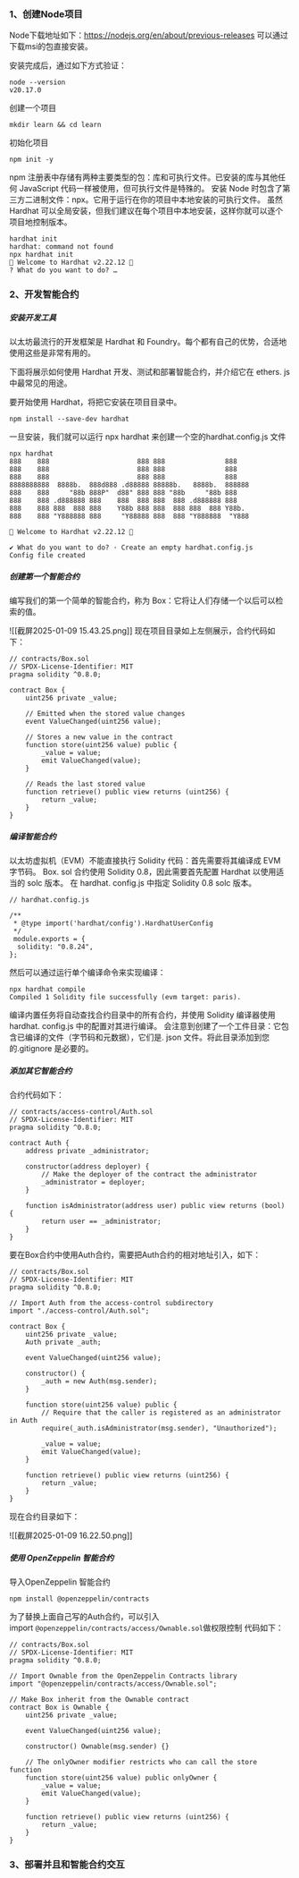 
### 1、创建Node项目
Node下载地址如下：https://nodejs.org/en/about/previous-releases
可以通过下载msi的包直接安装。

安装完成后，通过如下方式验证：
```
node --version
v20.17.0
```

创建一个项目
```
mkdir learn && cd learn
```

初始化项目
```
npm init -y
```

npm 注册表中存储有两种主要类型的包：库和可执行文件。已安装的库与其他任何 JavaScript 代码一样被使用，但可执行文件是特殊的。
安装 Node 时包含了第三方二进制文件：npx。它用于运行在你的项目中本地安装的可执行文件。
虽然 Hardhat 可以全局安装，但我们建议在每个项目中本地安装，这样你就可以逐个项目地控制版本。
```
hardhat init
hardhat: command not found
npx hardhat init
👷 Welcome to Hardhat v2.22.12 👷‍
? What do you want to do? …
```

### 2、开发智能合约
##### 安装开发工具

以太坊最流行的开发框架是 Hardhat 和 Foundry。每个都有自己的优势，合适地使用这些是非常有用的。

下面将展示如何使用 Hardhat 开发、测试和部署智能合约，并介绍它在 ethers. js 中最常见的用途。

要开始使用 Hardhat，将把它安装在项目目录中。

```
npm install --save-dev hardhat
```

一旦安装，我们就可以运行 npx  hardhat 来创建一个空的hardhat.config.js 文件
```
npx hardhat
888    888                      888 888               888
888    888                      888 888               888
888    888                      888 888               888
8888888888  8888b.  888d888 .d88888 88888b.   8888b.  888888
888    888     "88b 888P"  d88" 888 888 "88b     "88b 888
888    888 .d888888 888    888  888 888  888 .d888888 888
888    888 888  888 888    Y88b 888 888  888 888  888 Y88b.
888    888 "Y888888 888     "Y88888 888  888 "Y888888  "Y888

👷 Welcome to Hardhat v2.22.12 👷‍

✔ What do you want to do? · Create an empty hardhat.config.js
Config file created
```

##### 创建第一个智能合约

编写我们的第一个简单的智能合约，称为 Box：它将让人们存储一个以后可以检索的值。

![[截屏2025-01-09 15.43.25.png]]
现在项目目录如上左侧展示，合约代码如下：
```
// contracts/Box.sol
// SPDX-License-Identifier: MIT
pragma solidity ^0.8.0;

contract Box {
    uint256 private _value;

    // Emitted when the stored value changes
    event ValueChanged(uint256 value);

    // Stores a new value in the contract
    function store(uint256 value) public {
        _value = value;
        emit ValueChanged(value);
    }

    // Reads the last stored value
    function retrieve() public view returns (uint256) {
        return _value;
    }
}
```

##### 编译智能合约

以太坊虚拟机（EVM）不能直接执行 Solidity 代码：首先需要将其编译成 EVM 字节码。
 Box. sol 合约使用 Solidity 0.8，因此需要首先配置 Hardhat 以使用适当的 solc 版本。
在 hardhat. config.js 中指定 Solidity 0.8 solc 版本。

```
// hardhat.config.js

/**
 * @type import('hardhat/config').HardhatUserConfig
 */
 module.exports = {
  solidity: "0.8.24",
};
```

然后可以通过运行单个编译命令来实现编译：
```
npx hardhat compile
Compiled 1 Solidity file successfully (evm target: paris).
```

编译内置任务将自动查找合约目录中的所有合约，并使用 Solidity 编译器使用 hardhat. config.js 中的配置对其进行编译。
会注意到创建了一个工件目录：它包含已编译的文件（字节码和元数据），它们是. json 文件。将此目录添加到您的.gitignore 是必要的。

##### 添加其它智能合约

合约代码如下：
```
// contracts/access-control/Auth.sol
// SPDX-License-Identifier: MIT
pragma solidity ^0.8.0;

contract Auth {
    address private _administrator;

    constructor(address deployer) {
        // Make the deployer of the contract the administrator
        _administrator = deployer;
    }

    function isAdministrator(address user) public view returns (bool) {
        return user == _administrator;
    }
}
```

要在Box合约中使用Auth合约，需要把Auth合约的相对地址引入，如下：
```
// contracts/Box.sol
// SPDX-License-Identifier: MIT
pragma solidity ^0.8.0;

// Import Auth from the access-control subdirectory
import "./access-control/Auth.sol";

contract Box {
    uint256 private _value;
    Auth private _auth;

    event ValueChanged(uint256 value);

    constructor() {
        _auth = new Auth(msg.sender);
    }

    function store(uint256 value) public {
        // Require that the caller is registered as an administrator in Auth
        require(_auth.isAdministrator(msg.sender), "Unauthorized");

        _value = value;
        emit ValueChanged(value);
    }

    function retrieve() public view returns (uint256) {
        return _value;
    }
}
```

现在合约目录如下：

![[截屏2025-01-09 16.22.50.png]]

##### 使用 OpenZeppelin 智能合约

导入OpenZeppelin 智能合约
```
npm install @openzeppelin/contracts
```

为了替换上面自己写的Auth合约，可以引入import `@openzeppelin/contracts/access/Ownable.sol`做权限控制
代码如下：
```
// contracts/Box.sol
// SPDX-License-Identifier: MIT
pragma solidity ^0.8.0;

// Import Ownable from the OpenZeppelin Contracts library
import "@openzeppelin/contracts/access/Ownable.sol";

// Make Box inherit from the Ownable contract
contract Box is Ownable {
    uint256 private _value;

    event ValueChanged(uint256 value);

    constructor() Ownable(msg.sender) {}

    // The onlyOwner modifier restricts who can call the store function
    function store(uint256 value) public onlyOwner {
        _value = value;
        emit ValueChanged(value);
    }

    function retrieve() public view returns (uint256) {
        return _value;
    }
}
```

### 3、部署并且和智能合约交互





